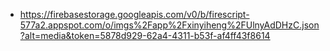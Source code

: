 - https://firebasestorage.googleapis.com/v0/b/firescript-577a2.appspot.com/o/imgs%2Fapp%2Fxinyiheng%2FUlnyAdDHzC.json?alt=media&token=5878d929-62a4-4311-b53f-af4ff43f8614
